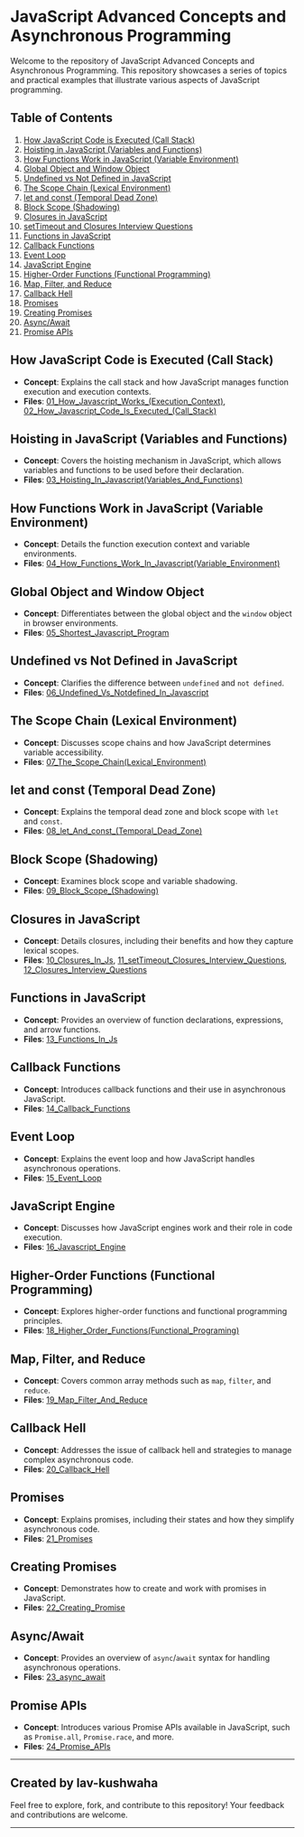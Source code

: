 # JavaScript Advanced Concepts and Asynchronous Programming

Welcome to the repository of JavaScript Advanced Concepts and Asynchronous Programming. This repository showcases a series of topics and practical examples that illustrate various aspects of JavaScript programming.

## Table of Contents

1. [How JavaScript Code is Executed (Call Stack)](#how-javascript-code-is-executed-call-stack)
2. [Hoisting in JavaScript (Variables and Functions)](#hoisting-in-javascript-variables-and-functions)
3. [How Functions Work in JavaScript (Variable Environment)](#how-functions-work-in-javascript-variable-environment)
4. [Global Object and Window Object](#global-object-and-window-object)
5. [Undefined vs Not Defined in JavaScript](#undefined-vs-not-defined-in-javascript)
6. [The Scope Chain (Lexical Environment)](#the-scope-chain-lexical-environment)
7. [let and const (Temporal Dead Zone)](#let-and-const-temporal-dead-zone)
8. [Block Scope (Shadowing)](#block-scope-shadowing)
9. [Closures in JavaScript](#closures-in-javascript)
10. [setTimeout and Closures Interview Questions](#settimeout-and-closures-interview-questions)
11. [Functions in JavaScript](#functions-in-javascript)
12. [Callback Functions](#callback-functions)
13. [Event Loop](#event-loop)
14. [JavaScript Engine](#javascript-engine)
15. [Higher-Order Functions (Functional Programming)](#higher-order-functions-functional-programming)
16. [Map, Filter, and Reduce](#map-filter-and-reduce)
17. [Callback Hell](#callback-hell)
18. [Promises](#promises)
19. [Creating Promises](#creating-promises)
20. [Async/Await](#asyncawait)
21. [Promise APIs](#promise-apis)

## How JavaScript Code is Executed (Call Stack)

- **Concept**: Explains the call stack and how JavaScript manages function execution and execution contexts.
- **Files**: [01_How_Javascript_Works_(Execution_Context)](01_How_Javascript_Works_(Execution_Context)), [02_How_Javascript_Code_Is_Executed_(Call_Stack)](02_How_Javascript_Code_Is_Executed_(Call_Stack))

## Hoisting in JavaScript (Variables and Functions)

- **Concept**: Covers the hoisting mechanism in JavaScript, which allows variables and functions to be used before their declaration.
- **Files**: [03_Hoisting_In_Javascript(Variables_And_Functions)](03_Hoisting_In_Javascript(Variables_And_Functions))

## How Functions Work in JavaScript (Variable Environment)

- **Concept**: Details the function execution context and variable environments.
- **Files**: [04_How_Functions_Work_In_Javascript(Variable_Environment)](04_How_Functions_Work_In_Javascript(Variable_Environment))

## Global Object and Window Object

- **Concept**: Differentiates between the global object and the `window` object in browser environments.
- **Files**: [05_Shortest_Javascript_Program](05_Shortest_Javascript_Program)

## Undefined vs Not Defined in JavaScript

- **Concept**: Clarifies the difference between `undefined` and `not defined`.
- **Files**: [06_Undefined_Vs_Notdefined_In_Javascript](06_Undefined_Vs_Notdefined_In_Javascript)

## The Scope Chain (Lexical Environment)

- **Concept**: Discusses scope chains and how JavaScript determines variable accessibility.
- **Files**: [07_The_Scope_Chain(Lexical_Environment)](07_The_Scope_Chain(Lexical_Environment))

## let and const (Temporal Dead Zone)

- **Concept**: Explains the temporal dead zone and block scope with `let` and `const`.
- **Files**: [08_let_And_const_(Temporal_Dead_Zone)](08_let_And_const_(Temporal_Dead_Zone))

## Block Scope (Shadowing)

- **Concept**: Examines block scope and variable shadowing.
- **Files**: [09_Block_Scope_(Shadowing)](09_Block_Scope_(Shadowing))

## Closures in JavaScript

- **Concept**: Details closures, including their benefits and how they capture lexical scopes.
- **Files**: [10_Closures_In_Js](10_Closures_In_Js), [11_setTimeout_Closures_Interview_Questions](11_setTimeout_Closures_Interview_Questions), [12_Closures_Interview_Questions](12_Closures_Interview_Questions)

## Functions in JavaScript

- **Concept**: Provides an overview of function declarations, expressions, and arrow functions.
- **Files**: [13_Functions_In_Js](13_Functions_In_Js)

## Callback Functions

- **Concept**: Introduces callback functions and their use in asynchronous JavaScript.
- **Files**: [14_Callback_Functions](14_Callback_Functions)

## Event Loop

- **Concept**: Explains the event loop and how JavaScript handles asynchronous operations.
- **Files**: [15_Event_Loop](15_Event_Loop)

## JavaScript Engine

- **Concept**: Discusses how JavaScript engines work and their role in code execution.
- **Files**: [16_Javascript_Engine](16_Javascript_Engine)

## Higher-Order Functions (Functional Programming)

- **Concept**: Explores higher-order functions and functional programming principles.
- **Files**: [18_Higher_Order_Functions(Functional_Programing)](18_Higher_Order_Functions(Functional_Programing))

## Map, Filter, and Reduce

- **Concept**: Covers common array methods such as `map`, `filter`, and `reduce`.
- **Files**: [19_Map_Filter_And_Reduce](19_Map_Filter_And_Reduce)

## Callback Hell

- **Concept**: Addresses the issue of callback hell and strategies to manage complex asynchronous code.
- **Files**: [20_Callback_Hell](20_Callback_Hell)

## Promises

- **Concept**: Explains promises, including their states and how they simplify asynchronous code.
- **Files**: [21_Promises](21_Promises)

## Creating Promises

- **Concept**: Demonstrates how to create and work with promises in JavaScript.
- **Files**: [22_Creating_Promise](22_Creating_Promise)

## Async/Await

- **Concept**: Provides an overview of `async`/`await` syntax for handling asynchronous operations.
- **Files**: [23_async_await](23_async_await)

## Promise APIs

- **Concept**: Introduces various Promise APIs available in JavaScript, such as `Promise.all`, `Promise.race`, and more.
- **Files**: [24_Promise_APIs](24_Promise_APIs)

---

## Created by lav-kushwaha

Feel free to explore, fork, and contribute to this repository! Your feedback and contributions are welcome.

---